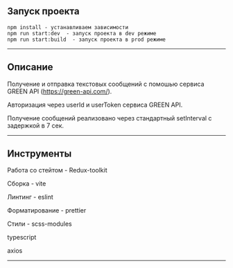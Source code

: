 ## Запуск проекта

```
npm install - устанавливаем зависимости
npm run start:dev  - запуск проекта в dev режиме
npm run start:build  - запуск проекта в prod режиме
```

----

## Описание

Получение и отправка текстовых сообщений с помошью сервиса GREEN API (https://green-api.com/).

Авторизация через userId и userToken сервиса GREEN API.

Получение сообщений реализовано через стандартный setInterval с задержкой в 7 сек.


----

## Инструменты

Работа со стейтом - Redux-toolkit

Сборка - vite

Линтинг - eslint

Форматирование - prettier

Стили - scss-modules

typescript

axios

----